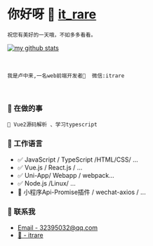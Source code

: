 <!--
 * @Descripttion: 
 * @version: 
 * @Author: Zhonglai
 * @Date: 2020-08-05 23:12:22
 * @LastEditTime: 2020-09-06 14:42:23
-->


# 你好呀 👋 [it_rare]() 
`祝您有美好的一天哦，不如多多看看。`

[![my github stats](https://github-readme-stats.vercel.app/api?username=luzhonglai&show_icons=true&hide_border=true)]()

<br/>
  
    我是卢中来,一名web前端开发者🚀  微信:itrare
    
<br/>


### 📝 在做的事
    🌱 Vue2源码解析 、学习typescript

### 📝 工作语言

- ✅ JavaScript / TypeScript /HTML/CSS/ ...
- ✅ Vue.js / React.js / ...
- ✅ Uni-App/ Webapp / webpack...
- ✅ Node.js /Linux/ ...
- 🔧 小程序Api-Promise插件 / wechat-axios / ...


### 📮 联系我

- [Email - 32395032@qq.com](32395032@qq.com)
- [💬  - itrare]()






